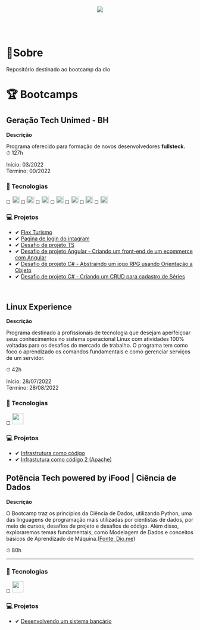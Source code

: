 <h1 align="center">
    <img src="https://ik.imagekit.io/dfnyrlf8n/Banners/Banner_Dio_vz9qJanAb.png?ik-sdk-version=javascript-1.4.3&updatedAt=1654104005558">
</h1>
<br>
<br>

# 📑Sobre
Repositório destinado ao bootcamp da dio


# 🏆 Bootcamps

## Geração Tech Unimed - BH
  **Descrição**

Programa oferecido para formação de novos desenvolvedores **fullsteck.**<br>
⏱ 127h<br>

Início: 03/2022<br>
Término: 00/2022

### 🚀 Tecnologias

◻ <img src='https://ik.imagekit.io/dfnyrlf8n/icones/html_zNLzLOtYS.svg?ik-sdk-version=javascript-1.4.3&updatedAt=1656792005481' width='20'>
◻ <img src='https://ik.imagekit.io/dfnyrlf8n/icones/css_KQZcpEPaS.svg?ik-sdk-version=javascript-1.4.3&updatedAt=1656792005275' width='20'>
◻ <img src='https://ik.imagekit.io/dfnyrlf8n/icones/Js_3cqVr4C5n.svg?ik-sdk-version=javascript-1.4.3&updatedAt=1656792005076' width='20'>
◻ <img src='https://ik.imagekit.io/dfnyrlf8n/icones/Ts_pcEFT2ikj.svg?ik-sdk-version=javascript-1.4.3&updatedAt=1656792005469' width='20'>
◻ <img src='https://ik.imagekit.io/dfnyrlf8n/icones/angular_BhCvCXtCN?ik-sdk-version=javascript-1.4.3&updatedAt=1656791545712' width='20'>
◻ <img src='https://ik.imagekit.io/dfnyrlf8n/icones/dotnet_XFUViM0ZA.png?ik-sdk-version=javascript-1.4.3&updatedAt=1656794940526' width='20'>
◻ <img src='https://ik.imagekit.io/dfnyrlf8n/icones/mysql_Ng-vWftYp.png?ik-sdk-version=javascript-1.4.3&updatedAt=1656794940412' width='20'>

### 💻 Projetos

 * ✔ [Flex Turismo](https://github.com/rafael-ds/bootcamp_dio/tree/main/Geracao_tech_unimed-BH/Modulo%202/3-Posicionando%20elementos%20com%20flexbox%20em%20css)
 * ✔ [Pagina de login do intagram](https://github.com/rafael-ds/bootcamp_dio/tree/main/Geracao_tech_unimed-BH/Modulo%202/4-Recriando%20a%20pagina%20do%20instagram)
 * ✔ [Desafio de projeto TS](https://github.com/rafael-ds/bootcamp_dio/tree/main/Geracao_tech_unimed-BH/Modulo%203%20-%20Conhecendo%20o%20JavaScript/8-pratica-introducao-ao-typescript/1-desafio-de-projeto)
 * ✔ [Desafio de projeto Angular - Criando um front-end de um ecommerce com Angular](https://github.com/rafael-ds/bootcamp_dio/tree/main/Geracao_tech_unimed-BH/Modulo-4-Web-com-Angular/projeto_ecommerce/gamerplay)
 * ✔ [Desafio de projeto C# - Abstraindo um jogo RPG usando Orientação a Objeto](https://github.com/rafael-ds/bootcamp_dio/tree/main/Geracao_tech_unimed-BH/modulo-6-Ecossistema_NET_com_C%23/Projeto_dotNet/abstraindo_rpg_com_csharp/SaintSeiya)
 * ✔ [Desafio de projeto C# - Criando um CRUD para cadastro de Séries](https://github.com/rafael-ds/bootcamp_dio/tree/main/Geracao_tech_unimed-BH/modulo-6-Ecossistema_NET_com_C%23/Projeto_dotNet/cadastro_series/ProjetoCrudSeries)

<br>

## Linux Experience
  **Descrição**

  Programa destinado a profissionais de tecnologia que desejam aperfeiçoar seus conhecimentos no sistema operacional Linux 
  com atividades 100% voltadas para os desafios do mercado de trabalho. 
  O programa tem como foco o aprendizado os comandos fundamentais e como gerenciar serviços de um servidor.

⏱ 42h<br>

Início: 28/07/2022<br>
Término: 28/08/2022

### 🚀 Tecnologias
◻ <img src='https://cdn-icons-png.flaticon.com/512/518/518713.png' width='30'>

### 💻 Projetos

 * ✔ [Infrastrutura como código](https://github.com/rafael-ds/bootcamp_dio/tree/main/Linux%20Experince/Projeto_1-iac)
 * ✔ [Infrastutura como código 2 (Apache)](https://github.com/rafael-ds/bootcamp_dio/tree/main/Linux%20Experince/Projeto_2-iac)


## Potência Tech powered by iFood | Ciência de Dados
  **Descrição**

O Bootcamp traz os princípios da Ciência de Dados, utilizando Python, uma das linguagens de programação mais utilizadas por cientistas de dados, por meio de cursos, desafios de projeto e desafios de código. Além disso, exploraremos temas fundamentais, como Modelagem de Dados e conceitos básicos de Aprendizado de Máquina.([Fonte: Dio.me](https://web.dio.me/track/fd133067-6f2b-47c8-9763-edd87ec6b1cc?tab=about))

⏱ 80h<br>
<hr>

### 🚀 Tecnologias
◻ <img src='https://cdn.iconscout.com/icon/free/png-256/free-python-3521655-2945099.png' width='30'>

### 💻 Projetos

 * ✔ [Desenvolvendo um sistema bancário](https://github.com/rafael-ds/bootcamp_dio/tree/main/Pot%C3%AAncia%20Tech%20powered%20by%20iFood%20%20Ci%C3%AAncia%20de%20Dados/desafio_criando_um_sistema_bancario)
 